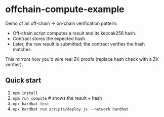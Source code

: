 # offchain-compute-example

Demo of an off-chain → on-chain verification pattern:
- Off-chain script computes a result and its keccak256 hash.
- Contract stores the expected hash.
- Later, the raw result is submitted; the contract verifies the hash matches.

This mirrors how you'd wire real ZK proofs (replace hash check with a ZK verifier).

## Quick start
1) `npm install`
2) `npm run compute`  # shows the result + hash
3) `npx hardhat test`
4) `npx hardhat run scripts/deploy.js --network hardhat`
